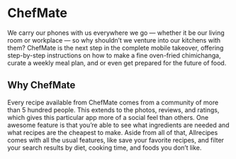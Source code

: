 # ChefMate
We carry our phones with us everywhere we go — whether it be our living room or workplace — so why shouldn’t we venture into our kitchens with them? ChefMate is the next step in the complete mobile takeover, offering step-by-step instructions on how to make a fine oven-fried chimichanga, curate a weekly meal plan, and or even get prepared for the future of food.
## Why ChefMate
Every recipe available from ChefMate comes from a community of more than 5 hundred people. This extends to the photos, reviews, and ratings, which gives this particular app more of a social feel than others. One awesome feature is that you’re able to see what ingredients are needed and what recipes are the cheapest to make.  Aside from all of that, Allrecipes comes with all the usual features, like save your favorite recipes, and filter your search results by diet, cooking time, and foods you don’t like.
